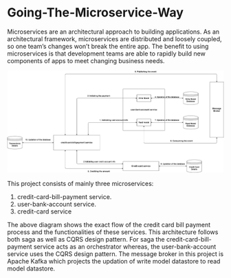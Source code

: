 # Going-The-Microservice-Way

Microservices are an architectural approach to building applications. As an architectural framework, microservices are distributed and loosely coupled, so one team’s changes won’t break the entire app. The benefit to using microservices is that development teams are able to rapidly build new components of apps to meet changing business needs.

![](img/microservices.jpg)

This project consists of mainly three microservices:
 1. credit-card-bill-payment service.
 2. user-bank-account service.
 3. credit-card service

The above diagram shows the exact flow of the credit card bill payment process and the functionalities of these services.
This architecture follows both saga as well as CQRS design pattern. For saga the credit-card-bill-payment service acts as an orchestrator whereas, the user-bank-account service 
uses the CQRS design pattern.
The message broker in this project is Apache Kafka which projects the updation of write model datastore to read model datastore.

